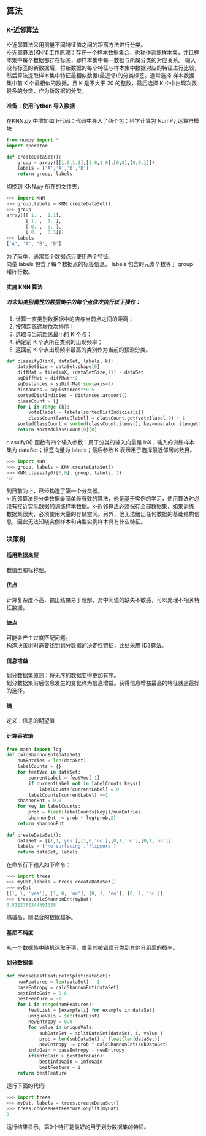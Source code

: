 算法
------------
### K-近邻算法
K-近邻算法采用测量不同特征值之间的距离方法进行分类。  
K-近邻算法(KNN)工作原理：存在一个样本数据集合，也称作训练样本集，并且样本集中每个数据都存在标签，即样本集中每一数据与所属分类的对应关系。
输入没有标签的新数据后，将新数据的每个特征与样本集中数据对应的特征进行比较，然后算法提取样本集中特征最相似数据(最近邻)的分类标签。通常选择
样本数据集中前 K 个最相似的数据，且 K 是不大于 20  的整数，最后选择 K 个中出现次数最多的分类，作为新数据的分类。  
#### 准备：使用Python 导入数据
在KNN.py 中增加如下代码：代码中导入了两个包：科学计算包 NumPy;运算符模块  
```Python
from numpy import *
import operator

def createDataSet():
	group = array([[1.0,1.1],[1.0,1.0],[0,0],[0,0.1]])
	labels = ['A','A','B','B']
	return group, labels
```
切换到 KNN.py 所在的文件夹，  
```Python
>>> import KNN
>>> group,labels = KNN.createDataSet()
>>> group
array([[ 1. ,  1.1],
       [ 1. ,  1. ],
       [ 0. ,  0. ],
       [ 0. ,  0.1]])
>>> labels
['A', 'A', 'B', 'B']
```
为了简单，通常每个数据点只使用两个特征。  
向量 labels 包含了每个数据点的标签信息， labels 包含的元素个数等于 group 矩阵行数。  
#### 实施 KNN 算法
##### 对未知类别属性的数据集中的每个点依次执行以下操作：
1. 计算一直类别数据据中的店与当前点之间的距离；
2. 按照距离递增依次排序；
3. 选取与当前距离最小的 K 个点；
4. 确定前 K 个点所在类别的出现频率；
5. 返回前 K 个点出现频率最高的类别作为当前的预测分类。
```python
def classify0(inX, dataSet, labels, k):
	dataSetSize = dataSet.shape[0]
	diffMat = tile(inX, (dataSetSize,1)) - dataSet
	sqDiffMat = diffMat**2
	sqDistances = sqDiffMat.sum(axis=1)
	distances = sqDistances**0.5
	sortedDistIndicies = distances.argsort()
	classCount = {}
	for i in range (k):
		voteIlabel = labels[sortedDistIndicies[i]]
		classCount[voteIlabel] = classCount.get(voteIlabel,0) + 1
	sortedClassCount = sorted(classCount.items(), key=operator.itemgetter(1), reverse=True)
	return sortedClassCount[0][0]
```
classify0() 函数有四个输入参数：用于分类的输入向量是 inX；输入的训练样本集为 dataSet；标签向量为 labels；最后参数 K 表示用于选择最近邻居的数目。  
```Python
>>> import KNN
>>> group, labels = KNN.createDataSet()
>>> KNN.classify0([0,0], group, labels, 3)
'B'
```
到目前为止，已经构造了第一个分类器。  
k-近邻算法是分类数据最简单最有效的算法，他是基于实例的学习，使用算法时必须有接近实际数据的训练样本数据。k-近邻算法必须保存全部数据集，如果训练
数据集很大，必须使用大量的存储空间。另外，他无法给出任何数据的基础结构信息，因此无法知晓实例样本和典型实例样本具有什么特征。  
### 决策树
#### 适用数据类型
数值型和标称型。  
#### 优点
计算复杂度不高，输出结果易于理解，对中间值的缺失不敏感，可以处理不相关特征数据。  
#### 缺点
可能会产生过度匹配问题。  
构造决策树时需要找到划分数据的决定性特征，此处采用 ID3算法。  
#### 信息增益
划分数据集原则：将无序的数据变得更加有序。   
划分数据集前后信息发生的变化称为信息增益。获得信息增益最高的特征就是最好的选择。  
#### 熵
定义：信息的期望值  
#### 计算香农熵
```python
from math import log
def calcShannonEnt(dataSet):
	numEntries = len(dataSet)
	labelCounts = {}
	for featVec in dataSet:
		currentLabel = featVec[-1]
		if currentLabel not in labelCounts.keys():
			labelCounts[currentLabel] = 0
		labelCounts[currentLabel] +=1
	shannonEnt = 0.0
	for key in labelCounts:
		prob = float(labelCounts[key])/numEntries
		shannonEnt -= prob * log(prob,2)
	return shannonEnt
	
def createDataSet():
	dataSet = [[1,1,'yes'],[1,0,'no'],[0,1,'no'],[0,1,'no']]
	labels = ['no surfacing','flippers']
	return dataSet, labels
```
在命令行下输入如下命令：  

```python
>>> import trees
>>> myDat,labels = trees.createDataSet()
>>> myDat
[[1, 1, 'yes'], [1, 0, 'no'], [0, 1, 'no'], [0, 1, 'no']]
>>> trees.calcShannonEnt(myDat)
0.8112781244591328
```
熵越高，则混合的数据越多。 
#### 基尼不纯度
从一个数据集中随机选取子项，度量其被错误分类到其他分组里的概率。  
#### 划分数据集
```python
def chooseBestFeatureToSplit(dataSet):
	numFeatures = len(dataSet) - 1
	baseEntropy = calcShannonEnt(dataSet)
	bestInfoGain = 0.0
	bestFeature = -1
	for i in range(numFeatures):
		featList = [example[i] for example in dataSet]
		uniqueVals = set(featList)
		newEntropy = 0.0
		for value in uniqueVals:
			subDataSet = splitDataSet(dataSet, i, value )
			prob = len(subDataSet) / float(len(dataSet))
			newEntropy += prob * calcShannonEnt(subDataSet)
		infoGain = baseEntropy - newEntropy
		if(infoGain > bestInfoGain):
			bestInfoGain = infoGain
			bestFeature = i
	return bestFeature
```
运行下面的代码:  

```python
>>> import trees
>>> myDat, labels = trees.createDataSet()
>>> trees.chooseBestFeatureToSplit(myDat)
0
```
运行结果显示，第0个特征是最好的用于划分数据集的特征。  
